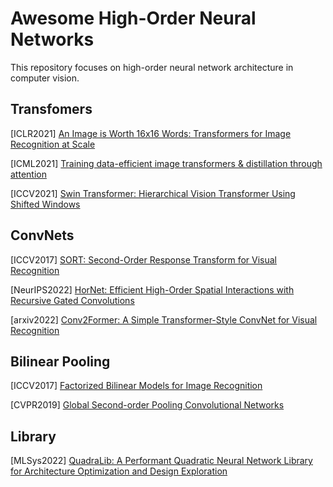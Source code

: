 # Awesome High-Order Neural Networks

This repository focuses on high-order neural network architecture in computer vision.

## Transfomers

[ICLR2021] [An Image is Worth 16x16 Words: Transformers for Image Recognition at Scale](https://arxiv.org/pdf/2010.11929.pdf)

[ICML2021] [Training data-efficient image transformers & distillation through attention](https://arxiv.org/pdf/2012.12877.pdf)

[ICCV2021] [Swin Transformer: Hierarchical Vision Transformer Using Shifted Windows](https://openaccess.thecvf.com/content/ICCV2021/papers/Liu_Swin_Transformer_Hierarchical_Vision_Transformer_Using_Shifted_Windows_ICCV_2021_paper.pdf)

## ConvNets

[ICCV2017] [SORT: Second-Order Response Transform for Visual Recognition](https://openaccess.thecvf.com/content_ICCV_2017/papers/Wang_SORT_Second-Order_Response_ICCV_2017_paper.pdf)

[NeurIPS2022] [HorNet: Efficient High-Order Spatial Interactions with Recursive Gated Convolutions](https://arxiv.org/pdf/2207.14284.pdf)

[arxiv2022] [Conv2Former: A Simple Transformer-Style ConvNet for Visual Recognition](https://arxiv.org/pdf/2211.11943.pdf)

## Bilinear Pooling

[ICCV2017] [Factorized Bilinear Models for Image Recognition](https://openaccess.thecvf.com/content_ICCV_2017/papers/Li_Factorized_Bilinear_Models_ICCV_2017_paper.pdf)

[CVPR2019] [Global Second-order Pooling Convolutional Networks](https://openaccess.thecvf.com/content_CVPR_2019/papers/Gao_Global_Second-Order_Pooling_Convolutional_Networks_CVPR_2019_paper.pdf)


## Library

[MLSys2022] [QuadraLib: A Performant Quadratic Neural Network Library for Architecture Optimization and Design Exploration](https://proceedings.mlsys.org/paper/2022/file/a5bfc9e07964f8dddeb95fc584cd965d-Paper.pdf)
